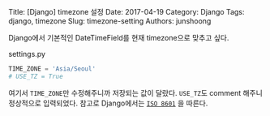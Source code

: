 Title: [Django] timezone 설정
Date: 2017-04-19
Category: Django
Tags: django, timezone
Slug: timezone-setting
Authors: junshoong

Django에서 기본적인 DateTimeField를 현재 timezone으로 맞추고 싶다.

settings.py
```python
TIME_ZONE = 'Asia/Seoul'
# USE_TZ = True
```

여기서 `TIME_ZONE`만 수정해주니까 저장되는 값이 달랐다. `USE_TZ`도 comment 해주니 정상적으로 입력되었다.
참고로 Django에서는 [`ISO 8601`](https://www.w3.org/TR/NOTE-datetime) 을 따른다.

